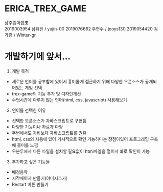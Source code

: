# ERICA_TREX_GAME
남주김아깝**조** <br/>
2019003954 남유진 / yujin-00
2019076662 주연수 / jooys130
2019054420 김가령 / Winter-gr
# 개발하기에 앞서...
1. 개발 목적 
  + 새로운 언어를 공부함에 있어서 흥미롭게 접근하기 위해 다양한 오픈소스가 공개되어있는 게임 선택
  + trex-game의 기능 추가 및 디자인개선
  + 수업시간에 다루지 않는 언어(html, css, javascript) 사용해보기
2. 언어를 선택한 이유
  + 선택한 오픈소스가 자바스크립트로 구현됨
  + 다양한 기능이나 자료가 다양
  + 주변에서도 자바보다 자바스크립트를 권유
  + html, css의 사용에 있어 가시적으로 확인 가능하다는 장점이있어 프로그래밍 구축에 흥미를 느낌
  + 우분투에서 다른 파일을 설치할 필요없이 html파일을 열어서 바로 확인이 가능
3. 추가하고 싶은 기능들
  + 배경음악 
  + 시작페이지 만들기(이미지추가) 
  + Restart 버튼 만들기

